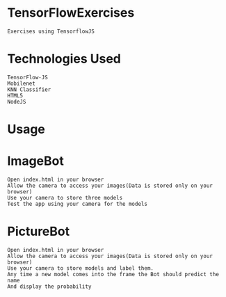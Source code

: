 # TensorFlowExercises
    Exercises using TensorflowJS

# Technologies Used
    TensorFlow-JS
    Mobilenet
    KNN Classifier
    HTML5
    NodeJS
  
 # Usage 
 
 # ImageBot
    Open index.html in your browser
    Allow the camera to access your images(Data is stored only on your browser)
    Use your camera to store three models
    Test the app using your camera for the models
    
  # PictureBot
    Open index.html in your browser
    Allow the camera to access your images(Data is stored only on your browser)
    Use your camera to store models and label them.
    Any time a new model comes into the frame the Bot should predict the name
    And display the probability

